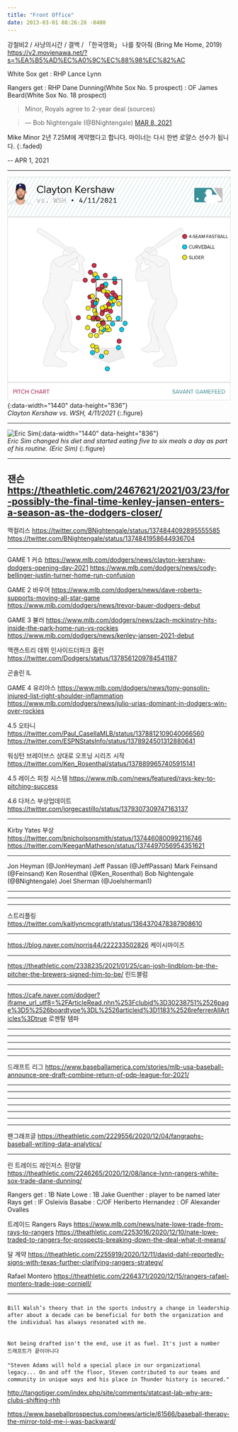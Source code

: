 ```yaml
---
title: "Front Office"
date: 2013-03-01 08:26:28 -0400
---
```


강철비2 / 사냥의시간 / 결백 /
「한국영화」 나를 찾아줘 (Bring Me Home, 2019)
https://v2.movienawa.net/?s=%EA%B5%AD%EC%A0%9C%EC%88%98%EC%82%AC

White Sox get
: RHP Lance Lynn

Rangers get
: RHP Dane Dunning(White Sox No. 5 prospect)
: OF James Beard(White Sox No. 18 prospect)

> Minor, Royals agree to 2-year deal (sources)

<script async src="//platform.twitter.com/widgets.js" charset="utf-8"></script>
<blockquote class="twitter-tweet" data-lang="en">
  &mdash; Bob Nightengale (@BNightengale)
  <a href="https://twitter.com/BNightengale/status/1363569104779501570">MAR 8, 2021</a>
</blockquote>

Mike Minor 2년 7.25M에 계약했다고 합니다. 마이너는 다시 한번 로얄스 선수가 됩니다.
{:.faded}

 -- APR 1, 2021

---

![Clayton Kershaw](/image/dodgers/a3222ba7-687d-4e6d-9375-628b366f5da2.png){:data-width="1440" data-height="836"}   
*Clayton Kershaw vs. WSH, 4/11/2021*
{:.figure}

---

![Eric Sim](https://cdn.theathletic.com/app/uploads/2020/12/15131016/Image-from-iOS-31.jpg){:data-width="1440" data-height="836"}   
*Eric Sim changed his diet and started eating five to six meals a day as part of his routine. (Eric Sim)*
{:.figure}

---

잰슨
https://theathletic.com/2467621/2021/03/23/for-possibly-the-final-time-kenley-jansen-enters-a-season-as-the-dodgers-closer/
---

맥컬리스
https://twitter.com/BNightengale/status/1374844092895555585
https://twitter.com/BNightengale/status/1374841958644936704

---
GAME 1 커쇼
https://www.mlb.com/dodgers/news/clayton-kershaw-dodgers-opening-day-2021
https://www.mlb.com/dodgers/news/cody-bellinger-justin-turner-home-run-confusion

GAME 2 바우어
https://www.mlb.com/dodgers/news/dave-roberts-supports-moving-all-star-game
https://www.mlb.com/dodgers/news/trevor-bauer-dodgers-debut

GAME 3 뷸러
https://www.mlb.com/dodgers/news/zach-mckinstry-hits-inside-the-park-home-run-vs-rockies
https://www.mlb.com/dodgers/news/kenley-jansen-2021-debut

맥캔스트리 데뷔 인사이드더파크 홈런
https://twitter.com/Dodgers/status/1378561209784541187

곤솔린 IL

GAME 4 유리아스
https://www.mlb.com/dodgers/news/tony-gonsolin-injured-list-right-shoulder-inflammation
https://www.mlb.com/dodgers/news/julio-urias-dominant-in-dodgers-win-over-rockies

4.5
오타니
https://twitter.com/Paul_CasellaMLB/status/1378812109040066560
https://twitter.com/ESPNStatsInfo/status/1378924501312880641

워싱턴 브레이브스 상대로 오프닝 시리즈 시작
https://twitter.com/Ken_Rosenthal/status/1378899657405915141

4.5
레이스 피칭 시스템
https://www.mlb.com/news/featured/rays-key-to-pitching-success

4.6
다저스 부상업데이트
https://twitter.com/jorgecastillo/status/1379307309747163137

---

Kirby Yates 부상
https://twitter.com/bnicholsonsmith/status/1374460800992116746
https://twitter.com/KeeganMatheson/status/1374497056954351621

---

Jon Heyman (@JonHeyman)
Jeff Passan (@JeffPassan)
Mark Feinsand (@Feinsand)
Ken Rosenthal (@Ken_Rosenthal)
Bob Nightengale (@BNightengale)
Joel Sherman (@Joelsherman1)

---


---


---
스트리플링
https://twitter.com/kaitlyncmcgrath/status/1364370478387908610

---

https://blog.naver.com/norris44/222233502826
케이시마이즈

---

https://theathletic.com/2338235/2021/01/25/can-josh-lindblom-be-the-pitcher-the-brewers-signed-him-to-be/
린드블럼

---
https://cafe.naver.com/dodger?iframe_url_utf8=%2FArticleRead.nhn%253Fclubid%3D30238751%2526page%3D5%2526boardtype%3DL%2526articleid%3D1183%2526referrerAllArticles%3Dtrue
로젠탈 템파

---


---

---


---


---
드래프트 리그
https://www.baseballamerica.com/stories/mlb-usa-baseball-announce-pre-draft-combine-return-of-pdp-league-for-2021/

---


---



---

---

---


---

---


팬그래프글
https://theathletic.com/2229556/2020/12/04/fangraphs-baseball-writing-data-analytics/

---

린 트레이드 레인저스 흰양말
https://theathletic.com/2246265/2020/12/08/lance-lynn-rangers-white-sox-trade-dane-dunning/

Rangers get
: 1B Nate Lowe
: 1B Jake Guenther
: player to be named later
Rays get
: IF Osleivis Basabe
: C/OF Heriberto Hernandez
: OF Alexander Ovalles

트레이드 Rangers Rays
https://www.mlb.com/news/nate-lowe-trade-from-rays-to-rangers
https://theathletic.com/2253016/2020/12/10/nate-lowe-traded-to-rangers-for-prospects-breaking-down-the-deal-what-it-means/

달 계약
https://theathletic.com/2255919/2020/12/11/david-dahl-reportedly-signs-with-texas-further-clarifying-rangers-strategy/

Rafael Montero
https://theathletic.com/2264371/2020/12/15/rangers-rafael-montero-trade-jose-corniell/

---


###
```
Bill Walsh’s theory that in the sports industry a change in leadership after about a decade can be beneficial for both the organization and the individual has always resonated with me.


Not being drafted isn't the end, use it as fuel. It's just a number
드래프트가 끝이아니다

"Steven Adams will hold a special place in our organizational legacy... On and off the floor, Steven contributed to our teams and community in unique ways and his place in Thunder history is secured."
```





http://tangotiger.com/index.php/site/comments/statcast-lab-why-are-clubs-shifting-rhh

https://www.baseballprospectus.com/news/article/61566/baseball-therapy-the-mirror-told-me-i-was-backward/
